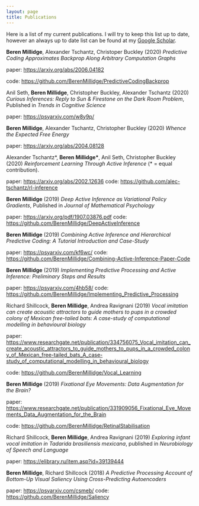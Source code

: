```yaml
---
layout: page
title: Publications
---
```


Here is a list of my current publications. I will try to keep this list up to date, however an always up to date list can be found at my [Google Scholar](https://scholar.google.com/citations?user=3GGkFTkAAAAJ&hl=en&oi=ao).

**Beren Millidge**, Alexander Tschantz, Christoper Buckley (2020) *Predictive Coding Approximates Backprop Along Arbitrary Computation Graphs*

paper: https://arxiv.org/abs/2006.04182

code: https://github.com/BerenMillidge/PredictiveCodingBackprop

Anil Seth, **Beren Millidge**, Christopher Buckley, Alexander Tschantz (2020) *Curious Inferences: Reply to Sun & Firestone on the Dark Room Problem*, Published in *Trends in Cognitive Science*

paper: https://psyarxiv.com/w8y9p/

**Beren Millidge**, Alexander Tschantz, Christopher Buckley (2020) *Whence the Expected Free Energy*

paper: https://arxiv.org/abs/2004.08128

Alexander Tschantz\*, **Beren Millidge\***, Anil Seth, Christopher Buckley (2020) *Reinforcement Learning Through Active Inference* (\* = equal contribution).

paper: https://arxiv.org/abs/2002.12636
code: https://github.com/alec-tschantz/rl-inference

**Beren Millidge** (2019) *Deep Active Inference as Variational Policy Gradients*, Published in *Journal of Mathematical Psychology*

paper: https://arxiv.org/pdf/1907.03876.pdf
code: https://github.com/BerenMillidge/DeepActiveInference

**Beren Millidge** (2019) *Combining Active Inference and Hierarchical Predictive Coding: A Tutorial Introduction and Case-Study*

paper: https://psyarxiv.com/kf6wc/
code: https://github.com/BerenMillidge/Combining-Active-Inference-Paper-Code

**Beren Millidge** (2019) *Implementing Predictive Processing and Active Inference: Preliminary Steps and Results*

paper: https://psyarxiv.com/4hb58/
code: https://github.com/BerenMillidge/Implementing_Predictive_Processing

Richard Shillcock, **Beren Millidge**, Andrea Ravignani (2019) *Vocal imitation can create acoustic attractors to guide mothers to pups in a crowded colony of Mexican free-tailed bats: A case-study of computational modelling in behavioural biology*

paper: https://www.researchgate.net/publication/334756075_Vocal_imitation_can_create_acoustic_attractors_to_guide_mothers_to_pups_in_a_crowded_colony_of_Mexican_free-tailed_bats_A_case-study_of_computational_modelling_in_behavioural_biology

code: https://github.com/BerenMillidge/Vocal_Learning

**Beren Millidge** (2019) *Fixational Eye Movements: Data Augmentation for the Brain?*

paper: https://www.researchgate.net/publication/331909056_Fixational_Eye_Movements_Data_Augmentation_for_the_Brain

code: https://github.com/BerenMillidge/RetinalStabilisation

Richard Shillcock, **Beren Millidge**, Andrea Ravignani (2019) *Exploring infant vocal imitation in Tadarida brasiliensis mexicana*, published in *Neurobiology of Speech and Language* 

paper: https://elibrary.ru/item.asp?id=39139444

**Beren Millidge**, Richard Shillcock (2018) *A Predictive Processing Account of Bottom-Up Visual Saliency Using Cross-Predicting Autoencoders*

paper: https://psyarxiv.com/csmeb/
code: https://github.com/BerenMillidge/Saliency

